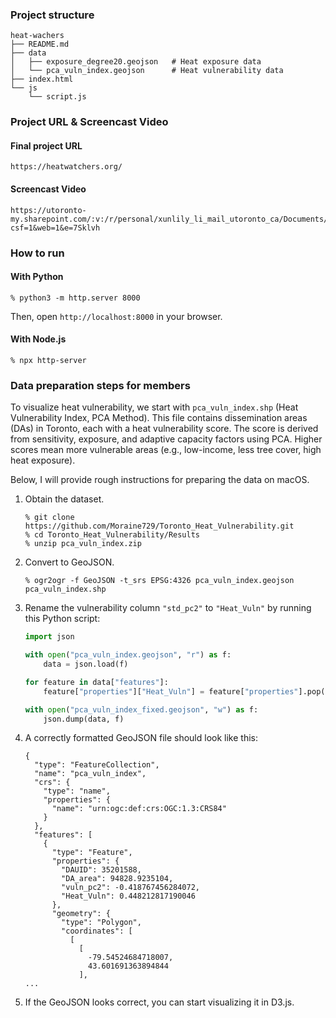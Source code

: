 ### Project structure

```
heat-wachers
├── README.md
├── data
│   ├── exposure_degree20.geojson   # Heat exposure data
│   └── pca_vuln_index.geojson      # Heat vulnerability data
├── index.html
└── js
    └── script.js
```
### Project URL & Screencast Video
#### Final project URL
```
https://heatwatchers.org/
```
#### Screencast Video
```
https://utoronto-my.sharepoint.com/:v:/r/personal/xunlily_li_mail_utoronto_ca/Documents/Microsoft%20Teams%20Chat%20Files/Hearwatchers2.mp4?csf=1&web=1&e=7Sklvh
```

### How to run

#### With Python

```
% python3 -m http.server 8000
```

Then, open `http://localhost:8000` in your browser.

#### With Node.js

```
% npx http-server
```

### Data preparation steps for members

To visualize heat vulnerability, we start with `pca_vuln_index.shp` (Heat Vulnerability Index, PCA Method). This file contains dissemination areas (DAs) in Toronto, each with a heat vulnerability score. The score is derived from sensitivity, exposure, and adaptive capacity factors using PCA. Higher scores mean more vulnerable areas (e.g., low-income, less tree cover, high heat exposure).

Below, I will provide rough instructions for preparing the data on macOS.

1. Obtain the dataset.

    ```
    % git clone https://github.com/Moraine729/Toronto_Heat_Vulnerability.git
    % cd Toronto_Heat_Vulnerability/Results
    % unzip pca_vuln_index.zip
    ```

2. Convert to GeoJSON.

    ```
    % ogr2ogr -f GeoJSON -t_srs EPSG:4326 pca_vuln_index.geojson pca_vuln_index.shp
    ```

3. Rename the vulnerability column `"std_pc2"` to `"Heat_Vuln"` by running this Python script:

    ```python
    import json

    with open("pca_vuln_index.geojson", "r") as f:
        data = json.load(f)

    for feature in data["features"]:
        feature["properties"]["Heat_Vuln"] = feature["properties"].pop("std_pc2")

    with open("pca_vuln_index_fixed.geojson", "w") as f:
        json.dump(data, f)
    ```

4. A correctly formatted GeoJSON file should look like this:

    ```
    {
      "type": "FeatureCollection",
      "name": "pca_vuln_index",
      "crs": {
        "type": "name",
        "properties": {
          "name": "urn:ogc:def:crs:OGC:1.3:CRS84"
        }
      },
      "features": [
        {
          "type": "Feature",
          "properties": {
            "DAUID": 35201588,
            "DA_area": 94828.9235104,
            "vuln_pc2": -0.418767456284072,
            "Heat_Vuln": 0.448212817190046
          },
          "geometry": {
            "type": "Polygon",
            "coordinates": [
              [
                [
                  -79.54524684718007,
                  43.601691363894844
                ],
    ...
    ```

5. If the GeoJSON looks correct, you can start visualizing it in D3.js.
